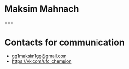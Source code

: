 # Maksim Mahnach
===
# Contacts for communication
* gg1maksim1gg@gmail.com
* https://vk.com/ufc_chempion
